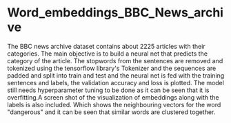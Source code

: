 # Word_embeddings_BBC_News_archive
   The BBC news archive dataset contains about 2225 articles with their categories. The main objective is to build a neural net that predicts the category of the article. The stopwords from the sentences are removed and tokenized using the tensorflow library's Tokenizer and the sequences are padded and split into train and test and the neural net is fed with the training sentences and labels, the validation accuracy and loss is plotted. The model still needs hyperparameter tuning to be done as it can be seen that it is overfitting.A screen shot of the visualization of embeddings along with the labels is also included. Which shows the neighbouring vectors for the word "dangerous" and it can be seen that similar words are clustered together.
